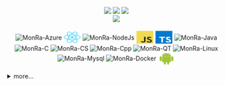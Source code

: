 <!--Hello
<h2><img src="https://emojis.slackmojis.com/emojis/images/1531849430/4246/blob-sunglasses.gif?1531849430" width="30"/> Hi There👋 , I'm MonRá! <img src="https://media.giphy.com/media/12oufCB0MyZ1Go/giphy.gif" width="50"><img src="https://i.giphy.com/9KawrQzIwdAYg.webp" width="50"></h2>
-->

<div>
  </p>
  <div align="center">
   <a href="https://www.facebook.com/ramon.chaib" target="_blank"><img src="https://img.shields.io/badge/-Facebook-%230077B5?style=for-the-badge&logo=facebook&logoColor=white" target="_blank"></a> 
  <a href="https://www.instagram.com/monrapps/" target="_blank"><img src="https://img.shields.io/badge/-Instagram-%23E4405F?style=for-the-badge&logo=instagram&logoColor=white" target="_blank"></a>
  <a href="https://www.linkedin.com/in/ramon-chaib-27007635/" target="_blank"><img src="https://img.shields.io/badge/-LinkedIn-%230077B5?style=for-the-badge&logo=linkedin&logoColor=white" target="_blank"></a>   
</div>

<div align="center">
  <img src="https://i.giphy.com/MM0Jrc8BHKx3y.webp">
</div>
  
 <div style="display: inline_block" align="center"><br>
  <img align="center" alt="MonRa-Azure" height="30" width="40" src="https://cdn.jsdelivr.net/gh/devicons/devicon/icons/azure/azure-original.svg">
  <img align="center" alt="MonRa-React" height="30" width="40" src="https://raw.githubusercontent.com/devicons/devicon/master/icons/react/react-original.svg">
  <img align="center" alt="MonRa-NodeJs" height="30" width="40" src="https://cdn.jsdelivr.net/gh/devicons/devicon/icons/nodejs/nodejs-original.svg">
  <img align="center" alt="MonRa-Js" height="30" width="40" src="https://raw.githubusercontent.com/devicons/devicon/master/icons/javascript/javascript-original.svg">     <img align="center" alt="MonRa-Ts" height="30" width="40" src="https://raw.githubusercontent.com/devicons/devicon/master/icons/typescript/typescript-original.svg">
  <img align="center" alt="MonRa-Java" height="30" width="40" src="https://cdn.jsdelivr.net/gh/devicons/devicon/icons/java/java-original.svg">
  <img align="center" alt="MonRa-C" height="30" width="40" src="https://cdn.jsdelivr.net/gh/devicons/devicon/icons/c/c-original.svg">
  <img align="center" alt="MonRa-CS" height="30" width="40" src="https://cdn.jsdelivr.net/gh/devicons/devicon/icons/csharp/csharp-original.svg">
  <img align="center" alt="MonRa-Cpp" height="30" width="40" src="https://cdn.jsdelivr.net/gh/devicons/devicon/icons/cplusplus/cplusplus-original.svg">
  <img align="center" alt="MonRa-QT" height="30" width="40" src="https://cdn.jsdelivr.net/gh/devicons/devicon/icons/qt/qt-original.svg">
  <img align="center" alt="MonRa-Linux" height="30" width="40" src="https://cdn.jsdelivr.net/gh/devicons/devicon/icons/linux/linux-original.svg">
  <img align="center" alt="MonRa-Mysql" height="30" width="40" src="https://cdn.jsdelivr.net/gh/devicons/devicon/icons/mysql/mysql-original.svg">
  <img align="center" alt="MonRa-Docker" height="30" width="40" src="https://cdn.jsdelivr.net/gh/devicons/devicon/icons/docker/docker-original.svg">  
  <img align="center" alt="MonRa-Android" height="30" width="40" src="https://github.com/devicons/devicon/blob/master/icons/android/android-original.svg">
  
</div>
</a>

</br>
<!--
[![github activity graph](https://activity-graph.herokuapp.com/graph?username=monrapps&theme=chartreuse-dark)](https://github.com/monrapps/)
-->
<div>
<details>
      <summary>more...</summary>
      
<!--
### <img src="https://media.giphy.com/media/VgCDAzcKvsR6OM0uWg/giphy.gif" width="50"> A little more about me...  

```javascript
const monra = {
    pronouns: "He" | "Him",
    code: ["any"],
    askMeAbout: ["any"],
    technologies: {
        backEnd: {
            js: ["any"],
        },
        mobileApp: {
            native: ["Android Development"]
        },
        devOps: ["AWS", "Docker🐳", "Route53", "Nginx"],
        databases: ["mongo", "MySql", "sqlite"],
        misc: ["Firebase", "Socket.IO", "selenium", "open-cv", "php", "SuiteApp"]
    },
    architecture: ["Serverless Architecture", "Progressive web applications", "Single page applications"],
    currentFocus: "Building Robots to ease opertations",
    funFact: "There are two ways to write error-free programs; only the third one works"
};
```
-->

---
<!--START_SECTION:waka-->
![Code Time](http://img.shields.io/badge/Code%20Time-1%2C275%20hrs%2014%20mins-blue)

![Profile Views](http://img.shields.io/badge/Profile%20Views-1-blue)

![Lines of code](https://img.shields.io/badge/From%20Hello%20World%20I%27ve%20Written-4.9%20million%20lines%20of%20code-blue)

**🐱 My GitHub Data** 

> 📦 71.2 kB Used in GitHub's Storage 
 > 
> 🚫 Not Opted to Hire
 > 
> 📜 25 Public Repositories 
 > 
> 🔑 22 Private Repositories 
 > 
**I'm an Early 🐤** 

```text
🌞 Morning                9979 commits        ████████░░░░░░░░░░░░░░░░░   32.60 % 
🌆 Daytime                13037 commits       ███████████░░░░░░░░░░░░░░   42.58 % 
🌃 Evening                4379 commits        ████░░░░░░░░░░░░░░░░░░░░░   14.30 % 
🌙 Night                  3220 commits        ███░░░░░░░░░░░░░░░░░░░░░░   10.52 % 
```
📅 **I'm Most Productive on Thursday** 

```text
Monday                   5592 commits        █████░░░░░░░░░░░░░░░░░░░░   18.27 % 
Tuesday                  5675 commits        █████░░░░░░░░░░░░░░░░░░░░   18.54 % 
Wednesday                5816 commits        █████░░░░░░░░░░░░░░░░░░░░   19.00 % 
Thursday                 6626 commits        █████░░░░░░░░░░░░░░░░░░░░   21.64 % 
Friday                   4346 commits        ████░░░░░░░░░░░░░░░░░░░░░   14.20 % 
Saturday                 1444 commits        █░░░░░░░░░░░░░░░░░░░░░░░░   04.72 % 
Sunday                   1116 commits        █░░░░░░░░░░░░░░░░░░░░░░░░   03.65 % 
```


📊 **This Week I Spent My Time On** 

```text
🕑︎ Time Zone: America/Sao_Paulo

💬 Programming Languages: 
Bash                     5 hrs 26 mins       ██████████░░░░░░░░░░░░░░░   42.00 % 
Other                    1 hr 35 mins        ███░░░░░░░░░░░░░░░░░░░░░░   12.27 % 
Markdown                 1 hr 26 mins        ███░░░░░░░░░░░░░░░░░░░░░░   11.17 % 
CSV                      1 hr 7 mins         ██░░░░░░░░░░░░░░░░░░░░░░░   08.64 % 
Kconfig                  39 mins             █░░░░░░░░░░░░░░░░░░░░░░░░   05.09 % 

🔥 Editors: 
VS Code                  12 hrs 57 mins      █████████████████████████   100.00 % 

🐱‍💻 Projects: 
gww-v6i_jiga             4 hrs 57 mins       ██████████░░░░░░░░░░░░░░░   38.21 % 
nlm-gww-watcher          3 hrs 33 mins       ███████░░░░░░░░░░░░░░░░░░   27.42 % 
Markdown                 1 hr 59 mins        ████░░░░░░░░░░░░░░░░░░░░░   15.32 % 
gww-v6i                  1 hr 37 mins        ███░░░░░░░░░░░░░░░░░░░░░░   12.57 % 
sentinai-watchdog        36 mins             █░░░░░░░░░░░░░░░░░░░░░░░░   04.73 % 

💻 Operating System: 
WSL                      10 hrs 56 mins      █████████████████████░░░░   84.38 % 
Windows                  2 hrs 1 min         ████░░░░░░░░░░░░░░░░░░░░░   15.62 % 
```

**I Mostly Code in C++** 

```text
C                        17 repos            █████░░░░░░░░░░░░░░░░░░░░   18.68 % 
Python                   10 repos            ███░░░░░░░░░░░░░░░░░░░░░░   10.99 % 
JavaScript               10 repos            ███░░░░░░░░░░░░░░░░░░░░░░   10.99 % 
Shell                    6 repos             ██░░░░░░░░░░░░░░░░░░░░░░░   06.59 % 
HTML                     6 repos             ██░░░░░░░░░░░░░░░░░░░░░░░   06.59 % 
```



**Timeline**

![Lines of Code chart](https://raw.githubusercontent.com/monrapps/monrapps/master/assets/bar_graph.png)


 Last Updated on 11/08/2025 13:17:59 UTC
<!--END_SECTION:waka-->
